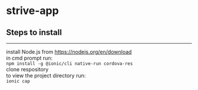 # strive-app

## Steps to install
----------------
install Node.js from https://nodejs.org/en/download  
in cmd prompt run:  
```npm install -g @ionic/cli native-run cordova-res```  
clone respository  
to view the project directory run:  
```ionic cap```
